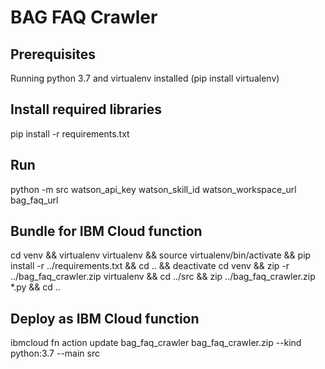 # BAG FAQ Crawler

## Prerequisites
Running python 3.7 and virtualenv installed (pip install virtualenv)

## Install required libraries

pip install -r requirements.txt

## Run

python -m src watson_api_key watson_skill_id watson_workspace_url bag_faq_url

## Bundle for IBM Cloud function
cd venv && virtualenv virtualenv && source virtualenv/bin/activate && pip install -r ../requirements.txt && cd .. && deactivate
cd venv && zip -r ../bag_faq_crawler.zip virtualenv && cd ../src && zip ../bag_faq_crawler.zip *.py && cd ..

## Deploy as IBM Cloud function
ibmcloud fn action update bag_faq_crawler bag_faq_crawler.zip --kind python:3.7 --main src